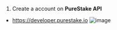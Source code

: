 1. Create a account on **PureStake API** <br>
  * https://developer.purestake.io
![image](https://user-images.githubusercontent.com/90385824/226829593-b8a14462-5018-4d14-8723-faa246df59b0.png)
